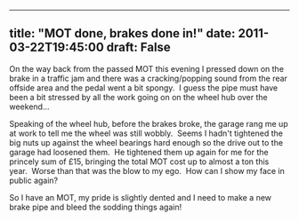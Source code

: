 
---
title: "MOT done, brakes done in!"
date: 2011-03-22T19:45:00
draft: False
---

On the way back from the passed MOT this evening I pressed down on the brake in a traffic jam and there was a cracking/popping sound from the rear offside area and the pedal went a bit spongy.  I guess the pipe must have been a bit stressed by all the work going on on the wheel hub over the weekend...

Speaking of the wheel hub, before the brakes broke, the garage rang me up at work to tell me the wheel was still wobbly.  Seems I hadn't tightened the big nuts up against the wheel bearings hard enough so the drive out to the garage had loosened them.  He tightened them up again for me for the princely sum of £15, bringing the total MOT cost up to almost a ton this year.  Worse than that was the blow to my ego.  How can I show my face in public again?

So I have an MOT, my pride is slightly dented and I need to make a new brake pipe and bleed the sodding things again!